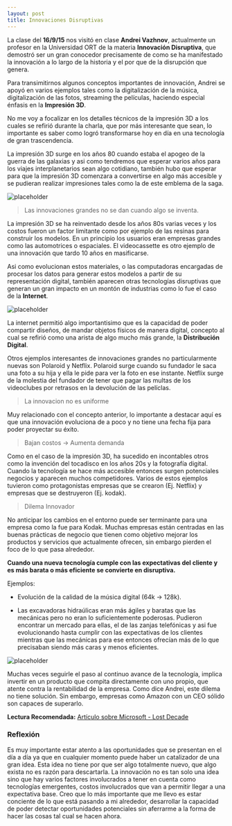 ```yaml
---
layout: post
title: Innovaciones Disruptivas
---
```


La clase del **16/9/15** nos visitó en clase **Andrei Vazhnov**, actualmente un profesor en la Universidad ORT de la materia **Innovación Disruptiva**, que demostró ser un gran conocedor precisamente de como se ha manifestado la innovación a lo largo de la historia y el por que de la disrupción que genera.

Para transimitirnos algunos conceptos importantes de innovación, Andrei se apoyó en varios ejemplos tales como la digitalización de la música, digitalización de las fotos, streaming the películas, haciendo especial énfasis en la **Impresión 3D**.

No me voy a focalizar en los detalles técnicos de la impresión 3D a los cuales se refirió durante la charla, que por más interesante que sean, lo importante es saber como logró transformarse hoy en día en una tecnología de gran trascendencia.

La impresión 3D surge en los años 80 cuando estaba el apogeo de la guerra de las galaxias y asi como tendremos que esperar varios años para los viajes interplanetarios sean algo cotidiano, también hubo que esperar para que la impresión 3D comenzara a convertirse en algo más accesible y se pudieran realizar impresiones tales como la de este emblema de la saga.

![placeholder](http://www.yama-designing.com/wp-content/uploads/2014/01/MF-1000X650.jpg)

> Las innovaciones grandes no se dan cuando algo se inventa.

La impresión 3D se ha reinventado desde los años 80s varias veces y los costos fueron un factor limitante como por ejemplo de las resinas para construir los modelos. En un principio los usuarios eran empresas grandes como las automotrices o espaciales. El videocassette es otro ejemplo de una innovación que tardo 10 años en masificarse.

Asi como evolucionan estos materiales, o las computadoras encargadas de procesar los datos para generar estos modelos a partir de su representación digital, también aparecen otras tecnologías disruptivas que generan un gran impacto en un montón de industrias como lo fue el caso de la **Internet**.

![placeholder](http://www.needatechguy.com/images/Internet.jpg)

La internet permitió algo importantisimo que es la capacidad de poder compartir diseños, de mandar objetos físicos de manera digital, concepto al cual se refirió como una arista de algo mucho más grande, la **Distribución Digital**. 

Otros ejemplos interesantes de innovaciones grandes no particularmente nuevas son Polaroid y Netflix. Polaroid surge cuando su fundador le saca una foto a su hija y ella le pide para ver la foto en ese instante. Netflix surge de la molestia del fundador de tener que pagar las multas de los videoclubes por retrasos en la devolución de las pelíclas.

> La innovacion no es uniforme

Muy relacionado con el concepto anterior, lo importante a destacar aquí es que una innovación evoluciona de a poco y no tiene una fecha fija para poder proyectar su éxito.

> Bajan costos -> Aumenta demanda

Como en el caso de la impresión 3D, ha sucedido en incontables otros como la invención del tocadisco en los años 20s y la fotografía digital. Cuando la tecnología se hace más accesible entonces surgen potenciales negocios y aparecen muchos competidores. Varios de estos ejemplos tuvieron como protagonistas empresas que se crearon (Ej. Netflix) y empresas que se destruyeron (Ej. kodak). 

> Dilema Innovador

No anticipar los cambios en el entorno puede ser terminante para una empresa como la fue para Kodak. Muchas empresas están centradas en las buenas prácticas de negocio que tienen como objetivo mejorar los productos y servicios que actualmente ofrecen, sin embargo pierden el foco de lo que pasa alrededor.

**Cuando una nueva tecnología cumple con las expectativas del cliente y es más barata o más eficiente se convierte en disruptiva.** 

Ejemplos:

* Evolución de la calidad de la música digital (64k -> 128k). 

* Las excavadoras hidraúlicas eran más ágiles y baratas que las mecánicas pero no eran lo suficientemente poderosas. Pudieron encontrar un mercado para ellas, el de las zanjas telefónicas y asi fue evolucionando hasta cumplir con las expectativas de los clientes mientras que las mecánicas para ese entonces ofrecían más de lo que precisaban siendo más caras y menos eficientes.

![placeholder](https://capitaldisruptivo.files.wordpress.com/2011/09/overshoot.jpg)

Muchas veces seguirle el paso al continuo avance de la tecnología, implica invertir en un producto que compita directamente con uno propio, que atente contra la rentabilidad de la empresa. Como dice Andrei, este dilema no tiene solución. Sin embargo, empresas como Amazon con un CEO sólido son capaces de superarlo.

**Lectura Recomendada:**
[Artículo sobre Microsoft - Lost Decade](http://www.vanityfair.com/news/business/2012/08/microsoft-lost-mojo-steve-ballmer)

### Reflexión

Es muy importante estar atento a las oportunidades que se presentan en el día a día ya que en cualquier momento puede haber un catalizador de una gran idea. Esta idea no tiene por que ser algo totalmente nuevo, que algo exista no es razón para descartarla. La innovación no es tan solo una idea sino que hay varios factores involucrados a tener en cuenta como tecnologías emergentes, costos involucrados que van a permitir llegar a una expectativa base. Creo que lo más importante que me llevo es estar conciente de lo que está pasando a mi alrededor, desarrollar la capacidad de poder detectar oportunidades potenciales sin aferrarme a la forma de hacer las cosas tal cual se hacen ahora.
